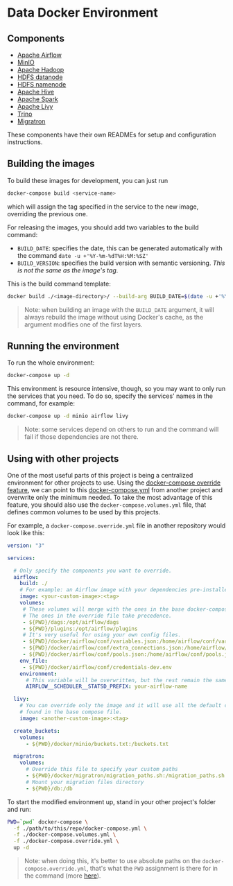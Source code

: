 # Data Docker Environment

## Components

* [Apache Airflow](./airflow/README.md)
* [MinIO](./minio/README.md)
* [Apache Hadoop](./hadoop/)
* [HDFS datanode](./hdfs-datanode/)
* [HDFS namenode](./hdfs-namenode/)
* [Apache Hive](./hive/README.md)
* [Apache Spark](./spark/README.md)
* [Apache Livy](./livy/README.md)
* [Trino](./trino/README.md)
* [Migratron](./migratron/README.md)

These components have their own READMEs for setup and configuration instructions.

## Building the images

To build these images for development, you can just run

```bash
docker-compose build <service-name>
```

which will assign the tag specified in the service to the new image, overriding the previous one.


For releasing the images, you should add two variables to the build command:

* `BUILD_DATE`: specifies the date, this can be generated automatically with the command `date -u +'%Y-%m-%dT%H:%M:%SZ'`
* `BUILD_VERSION`: specifies the build version with semantic versioning. *This is not the same as the image's tag*.

This is the build command template:
```bash
docker build ./<image-directory>/ --build-arg BUILD_DATE=$(date -u +'%Y-%m-%dT%H:%M:%SZ') --build-arg BUILD_VERSION=<version> -t <image-name>:<tag>
```

> Note: when building an image with the `BUILD_DATE` argument, it will always rebuild the image without using Docker's cache, as the argument modifies one of the first layers.


## Running the environment

To run the whole environment:

```bash
docker-compose up -d
```

This environment is resource intensive, though, so you may want to only run the services that you need.
To do so, specify the services' names in the command, for example:

```bash
docker-compose up -d minio airflow livy
```

> Note: some services depend on others to run and the command will fail if those dependencies are not there.


## Using with other projects

One of the most useful parts of this project is being a centralized environment for other projects to use.
Using the [docker-compose override feature](https://docs.docker.com/compose/extends/), we can point to this [docker-compose.yml](./docker-compose.yml) from another project and overwrite only the minimum needed.
To take the most advantage of this feature, you should also use the `docker-compose.volumes.yml` file, that defines common volumes to be used by this projects.

For example, a `docker-compose.override.yml` file in another repository would look like this:

```yml
version: "3"

services:

  # Only specify the components you want to override.
  airflow:
    build: ./
    # For example: an Airflow image with your dependencies pre-installed:
    image: <your-custom-image>:<tag>
    volumes:
     # These volumes will merge with the ones in the base docker-compose file.
     # The ones in the override file take precedence.
     - ${PWD}/dags:/opt/airflow/dags
     - ${PWD}/plugins:/opt/airflow/plugins
     # It's very useful for using your own config files.
     - ${PWD}/docker/airflow/conf/variables.json:/home/airflow/conf/variables.json
     - ${PWD}/docker/airflow/conf/extra_connections.json:/home/airflow/conf/extra_connections.json
     - ${PWD}/docker/airflow/conf/pools.json:/home/airflow/conf/pools.json
    env_file:
     - ${PWD}/docker/airflow/conf/credentials-dev.env
    environment:
      # This variable will be overwritten, but the rest remain the same.
      AIRFLOW__SCHEDULER__STATSD_PREFIX: your-airflow-name

  livy:
    # You can override only the image and it will use all the default configurations
    # found in the base compose file.
    image: <another-custom-image>:<tag>

  create_buckets:
    volumes:
      - ${PWD}/docker/minio/buckets.txt:/buckets.txt

  migratron:
    volumes:
      # Override this file to specify your custom paths
      - ${PWD}/docker/migratron/migration_paths.sh:/migration_paths.sh
      # Mount your migration files directory
      - ${PWD}/db:/db
```

To start the modified environment up, stand in your other project's folder and run:

```bash
PWD=`pwd` docker-compose \
  -f ./path/to/this/repo/docker-compose.yml \
  -f ./docker-compose.volumes.yml \
  -f ./docker-compose.override.yml \
  up -d
```

> Note: when doing this, it's better to use absolute paths on the `docker-compose.override.yml`, that's what the `PWD` assignment is there for in the command (more [here](https://stackoverflow.com/a/50991623)).
